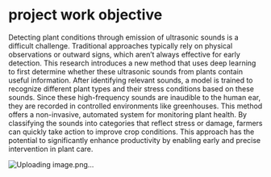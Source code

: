 # project work objective 

Detecting plant conditions through emission of ultrasonic sounds is a difficult challenge. Traditional approaches typically rely on physical observations or outward signs, which aren’t always effective for early detection. This research introduces a new method that uses deep learning to first determine whether these ultrasonic sounds from plants contain useful information. After identifying relevant sounds, a model is trained to recognize different plant types and their stress conditions based on these sounds. Since these high-frequency sounds are inaudible to the human ear, they are recorded in controlled environments like greenhouses. This method offers a non-invasive, automated system for monitoring plant health. By classifying the sounds into categories that reflect stress or damage, farmers can quickly take action to improve crop conditions. This approach has the potential to significantly enhance productivity by enabling early and precise intervention in plant care.

![Uploading image.png…]()

